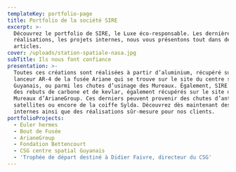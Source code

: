 ```yaml
---
templateKey: portfolio-page
title: Portfolio de la société SIRE
excerpt: >-
  Découvrez le portfolio de SIRE, le Luxe éco-responsable. Les dernières
  réalisations, les projets internes, nous vous présentons tout dans des
  articles.
cover: /uploads/station-spatiale-nasa.jpg
subTitle: Ils nous font confiance
presentation: >-
  Toutes ces créations sont réalisées à partir d’aluminium, récupéré sur le
  lanceur AR-4 de la fusée Ariane qui se trouve sur le site du centre spatial
  Guyanais, ou parmi les chutes d’usinage des Mureaux. Également, SIRE utilise
  des rebuts de carbone et de kevlar, également récupérés sur le site des
  Mureaux d’ArianeGroup. Ces derniers peuvent provenir des chutes d’antennes
  satellites ou encore de la coiffe Sylda. Découvrez dès maintenant des projets
  internes ainsi que des réalisations sûr-mesure pour nos clients.
portfolioProjects:
  - Euler hermes
  - Bout de Fusée
  - ArianeGroup
  - Fondation Bettencourt
  - CSG centre spatial Guyanais
  - 'Trophée de départ destiné à Didier Faivre, directeur du CSG'
---
```


